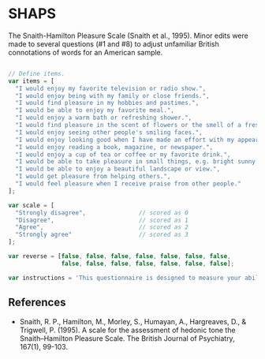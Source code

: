 # SHAPS

The Snaith-Hamilton Pleasure Scale (Snaith et al., 1995). Minor edits were made to several questions (\#1 and \#8) to adjust unfamiliar British connotations of words for an American sample.

```javascript

// Define items.
var items = [
  "I would enjoy my favorite television or radio show.",                                                       // Q1; lightly edited
  "I would enjoy being with my family or close friends.",                                                      // Q2
  "I would find pleasure in my hobbies and pastimes.",                                                         // Q3
  "I would be able to enjoy my favorite meal.",                                                               // Q4
  "I would enjoy a warm bath or refreshing shower.",                                                           // Q5
  "I would find pleasure in the scent of flowers or the smell of a fresh sea breeze or freshly baked bread.",  // Q6
  "I would enjoy seeing other people's smiling faces.",                                                        // Q7
  "I would enjoy looking good when I have made an effort with my appearance.",                                 // Q8; lightly edited
  "I would enjoy reading a book, magazine, or newspaper.",                                                     // Q9
  "I would enjoy a cup of tea or coffee or my favorite drink.",                                                // Q10
  "I would be able to take pleasure in small things, e.g. bright sunny day, a telephone call from a friend.",  // Q11
  "I would be able to enjoy a beautiful landscape or view.",                                                   // Q12
  "I would get pleasure from helping others.",                                                                 // Q13
  "I would feel pleasure when I receive praise from other people."                                             // Q14
];

var scale = [
  "Strongly disagree",               // scored as 0
  "Disagree",                        // scored as 1
  "Agree",                           // scored as 2
  "Strongly agree"                   // scored as 3
];

var reverse = [false, false, false, false, false, false, false,
               false, false, false, false, false, false, false];

var instructions = 'This questionnaire is designed to measure your ability to experience pleasure in the last few days.';

```

## References
- Snaith, R. P., Hamilton, M., Morley, S., Humayan, A., Hargreaves, D., & Trigwell, P. (1995). A scale for the assessment of hedonic tone the Snaith–Hamilton Pleasure Scale. The British Journal of Psychiatry, 167(1), 99-103.
